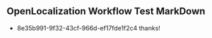 ## OpenLocalization Workflow Test MarkDown
* 8e35b991-9f32-43cf-966d-ef17fde1f2c4 thanks!

<!--HONumber=Jul16_HO4-->


